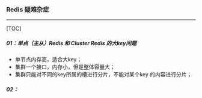 ### Redis 疑难杂症

------

[TOC]

##### 01：单点（主从）Redis 和 Cluster Redis 的大key问题

- 单节点内存高，适合大key；
- 集群一个接口，内存小，但是整体容量大；
- 集群只能对不同的key所属的槽进行分片，不能对某个key 的内容进行分片；

##### 02：